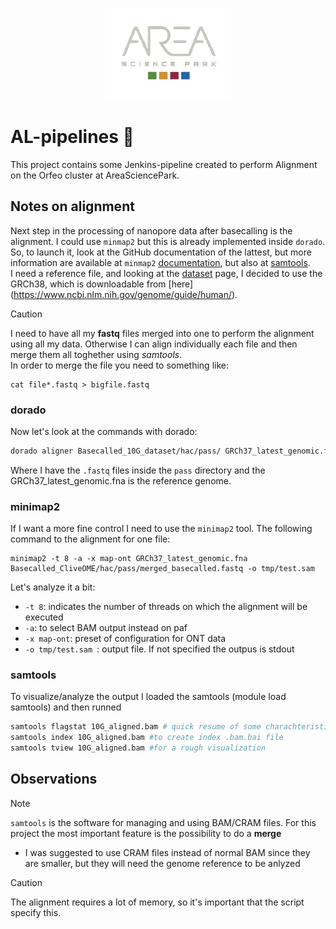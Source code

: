 <p align="center">
  <img src="docs/assets/logo-area.png" alt="Area logo" width="200"/>
</p>

# AL-pipelines 🧬 
This project contains some Jenkins-pipeline created to perform Alignment on the Orfeo cluster at AreaSciencePark.

## Notes on alignment

Next step in the processing of nanopore data after basecalling is the alignment. I could use `minmap2` but this is already implemented inside `dorado`. So, to launch it, look at the GitHub documentation of the lattest, but more information are available at `minmap2` [documentation](https://github.com/lh3/minimap2?tab=readme-ov-file#general), but also at [samtools](https://www.htslib.org/workflow/fastq.html).  
I need a reference file, and looking at the [dataset](https://42basepairs.com/browse/s3/ont-open-data/cliveome_kit14_2022.05/gdna/flowcells/ONLA29134/20220510_1127_5H_PAM63974_a5e7a202/aligned?file=read_processor_log-2022-05-16_09-11-04.log&preview=contents) page, I decided to use the GRCh38, which is downloadable from [here] (https://www.ncbi.nlm.nih.gov/genome/guide/human/).  

>[!CAUTION]
> I need to have all my **fastq** files merged into one to perform the alignment using all my data. Otherwise I can align individually each file and then merge them all toghether using *samtools*.  
> In order to merge the file you need to something like:
> ```
> cat file*.fastq > bigfile.fastq
> ```

### dorado
Now let's look at the commands with dorado:
```bash 
dorado aligner Basecalled_10G_dataset/hac/pass/ GRCh37_latest_genomic.fna > 10G_aligned.bam
```
Where I have the `.fastq` files inside the `pass` directory and the GRCh37_latest_genomic.fna is the reference genome.  

### minimap2 
If I want a more fine control I need to use the `minimap2` tool. The following command to the alignment for one file:
```
minimap2 -t 8 -a -x map-ont GRCh37_latest_genomic.fna  Basecalled_CliveOME/hac/pass/merged_basecalled.fastq -o tmp/test.sam 
```
Let's analyze it a bit:
- `-t 8`: indicates the number of threads on which the alignment will be executed
- `-a`: to select BAM output instead on paf
- `-x map-ont`: preset of configuration for ONT data
- `-o tmp/test.sam `: output file. If not specified the outpus is stdout

### samtools

To visualize/analyze the output I loaded the samtools (module load samtools) and then runned
```bash
samtools flagstat 10G_aligned.bam # quick resume of some charachteristics
samtools index 10G_aligned.bam #to create index .bam.bai file
samtools tview 10G_aligned.bam #for a rough visualization
```

## Observations
> [!NOTE]  
> `samtools` is the software for managing and using BAM/CRAM files. For this project the most important feature is the possibility to do a **merge**
- I was suggested to use CRAM files instead of normal BAM since they are smaller, but they will need the genome reference to be anlyzed
> [!CAUTION] 
> The alignment requires a lot of memory, so it's important that the script specify this.
